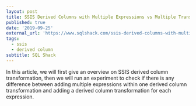 ```yaml
---
layout: post
title: SSIS Derived Columns with Multiple Expressions vs Multiple Transformations
published: true
date: '2019-09-25'
external_url: 'https://www.sqlshack.com/ssis-derived-columns-with-multiple-expressions-vs-multiple-transformations/'
tags:
  - ssis
  - derived column
subtitle: SQL Shack
---
```

In this article, we will first give an overview on SSIS derived column transformation, then we will run an experiment to check if there is any difference between adding multiple expressions within one derived column transformation and adding a derived column transformation for each expression.
